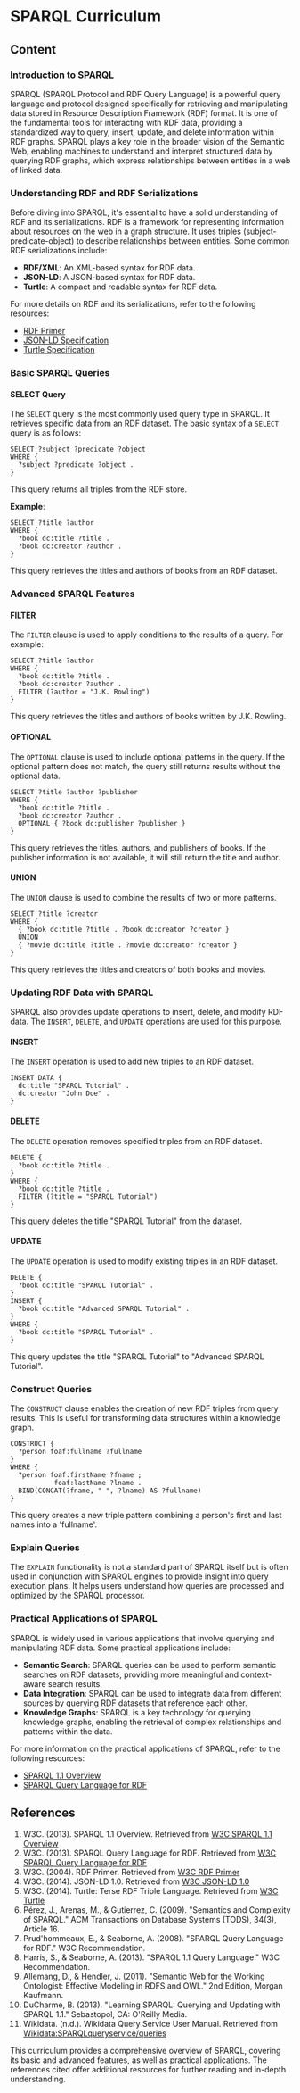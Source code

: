 # SPARQL Curriculum

## Content

### Introduction to SPARQL

SPARQL (SPARQL Protocol and RDF Query Language) is a powerful query language and protocol designed specifically for retrieving and manipulating data stored in Resource Description Framework (RDF) format. It is one of the fundamental tools for interacting with RDF data, providing a standardized way to query, insert, update, and delete information within RDF graphs. SPARQL plays a key role in the broader vision of the Semantic Web, enabling machines to understand and interpret structured data by querying RDF graphs, which express relationships between entities in a web of linked data.

### Understanding RDF and RDF Serializations

Before diving into SPARQL, it's essential to have a solid understanding of RDF and its serializations. RDF is a framework for representing information about resources on the web in a graph structure. It uses triples (subject-predicate-object) to describe relationships between entities. Some common RDF serializations include:

- **RDF/XML**: An XML-based syntax for RDF data.
- **JSON-LD**: A JSON-based syntax for RDF data.
- **Turtle**: A compact and readable syntax for RDF data.

For more details on RDF and its serializations, refer to the following resources:
- [RDF Primer](https://www.w3.org/TR/rdf-primer/)
- [JSON-LD Specification](https://www.w3.org/TR/json-ld/)
- [Turtle Specification](https://www.w3.org/TR/turtle/)

### Basic SPARQL Queries

#### SELECT Query

The `SELECT` query is the most commonly used query type in SPARQL. It retrieves specific data from an RDF dataset. The basic syntax of a `SELECT` query is as follows:

```sparql
SELECT ?subject ?predicate ?object
WHERE {
  ?subject ?predicate ?object .
}
```

This query returns all triples from the RDF store.

**Example**:

```sparql
SELECT ?title ?author
WHERE {
  ?book dc:title ?title .
  ?book dc:creator ?author .
}
```

This query retrieves the titles and authors of books from an RDF dataset.

### Advanced SPARQL Features

#### FILTER

The `FILTER` clause is used to apply conditions to the results of a query. For example:

```sparql
SELECT ?title ?author
WHERE {
  ?book dc:title ?title .
  ?book dc:creator ?author .
  FILTER (?author = "J.K. Rowling")
}
```

This query retrieves the titles and authors of books written by J.K. Rowling.

#### OPTIONAL

The `OPTIONAL` clause is used to include optional patterns in the query. If the optional pattern does not match, the query still returns results without the optional data.

```sparql
SELECT ?title ?author ?publisher
WHERE {
  ?book dc:title ?title .
  ?book dc:creator ?author .
  OPTIONAL { ?book dc:publisher ?publisher }
}
```

This query retrieves the titles, authors, and publishers of books. If the publisher information is not available, it will still return the title and author.

#### UNION

The `UNION` clause is used to combine the results of two or more patterns.

```sparql
SELECT ?title ?creator
WHERE {
  { ?book dc:title ?title . ?book dc:creator ?creator }
  UNION
  { ?movie dc:title ?title . ?movie dc:creator ?creator }
}
```

This query retrieves the titles and creators of both books and movies.

### Updating RDF Data with SPARQL

SPARQL also provides update operations to insert, delete, and modify RDF data. The `INSERT`, `DELETE`, and `UPDATE` operations are used for this purpose.

#### INSERT

The `INSERT` operation is used to add new triples to an RDF dataset.

```sparql
INSERT DATA {
  dc:title "SPARQL Tutorial" .
  dc:creator "John Doe" .
}
```

#### DELETE

The `DELETE` operation removes specified triples from an RDF dataset.

```sparql
DELETE {
  ?book dc:title ?title .
}
WHERE {
  ?book dc:title ?title .
  FILTER (?title = "SPARQL Tutorial")
}
```

This query deletes the title "SPARQL Tutorial" from the dataset.

#### UPDATE

The `UPDATE` operation is used to modify existing triples in an RDF dataset.

```sparql
DELETE {
  ?book dc:title "SPARQL Tutorial" .
}
INSERT {
  ?book dc:title "Advanced SPARQL Tutorial" .
}
WHERE {
  ?book dc:title "SPARQL Tutorial" .
}
```

This query updates the title "SPARQL Tutorial" to "Advanced SPARQL Tutorial".

### Construct Queries

The `CONSTRUCT` clause enables the creation of new RDF triples from query results. This is useful for transforming data structures within a knowledge graph.

```sparql
CONSTRUCT {
  ?person foaf:fullname ?fullname
}
WHERE {
  ?person foaf:firstName ?fname ;
           foaf:lastName ?lname .
  BIND(CONCAT(?fname, " ", ?lname) AS ?fullname)
}
```

This query creates a new triple pattern combining a person's first and last names into a 'fullname'.

### Explain Queries

The `EXPLAIN` functionality is not a standard part of SPARQL itself but is often used in conjunction with SPARQL engines to provide insight into query execution plans. It helps users understand how queries are processed and optimized by the SPARQL processor.

### Practical Applications of SPARQL

SPARQL is widely used in various applications that involve querying and manipulating RDF data. Some practical applications include:

- **Semantic Search**: SPARQL queries can be used to perform semantic searches on RDF datasets, providing more meaningful and context-aware search results.
- **Data Integration**: SPARQL can be used to integrate data from different sources by querying RDF datasets that reference each other.
- **Knowledge Graphs**: SPARQL is a key technology for querying knowledge graphs, enabling the retrieval of complex relationships and patterns within the data.

For more information on the practical applications of SPARQL, refer to the following resources:
- [SPARQL 1.1 Overview](https://www.w3.org/TR/sparql11-overview/)
- [SPARQL Query Language for RDF](https://www.w3.org/TR/rdf-sparql-query/)

## References

1. W3C. (2013). SPARQL 1.1 Overview. Retrieved from [W3C SPARQL 1.1 Overview](https://www.w3.org/TR/sparql11-overview/)
2. W3C. (2013). SPARQL Query Language for RDF. Retrieved from [W3C SPARQL Query Language for RDF](https://www.w3.org/TR/rdf-sparql-query/)
3. W3C. (2004). RDF Primer. Retrieved from [W3C RDF Primer](https://www.w3.org/TR/rdf-primer/)
4. W3C. (2014). JSON-LD 1.0. Retrieved from [W3C JSON-LD 1.0](https://www.w3.org/TR/json-ld/)
5. W3C. (2014). Turtle: Terse RDF Triple Language. Retrieved from [W3C Turtle](https://www.w3.org/TR/turtle/)
6. Pérez, J., Arenas, M., & Gutierrez, C. (2009). "Semantics and Complexity of SPARQL." ACM Transactions on Database Systems (TODS), 34(3), Article 16.
7. Prud'hommeaux, E., & Seaborne, A. (2008). "SPARQL Query Language for RDF." W3C Recommendation.
8. Harris, S., & Seaborne, A. (2013). "SPARQL 1.1 Query Language." W3C Recommendation.
9. Allemang, D., & Hendler, J. (2011). "Semantic Web for the Working Ontologist: Effective Modeling in RDFS and OWL." 2nd Edition, Morgan Kaufmann.
10. DuCharme, B. (2013). "Learning SPARQL: Querying and Updating with SPARQL 1.1." Sebastopol, CA: O'Reilly Media.
11. Wikidata. (n.d.). Wikidata Query Service User Manual. Retrieved from [Wikidata:SPARQLqueryservice/queries](https://www.wikidata.org/wiki/Wikidata:SPARQLqueryservice/queries)

This curriculum provides a comprehensive overview of SPARQL, covering its basic and advanced features, as well as practical applications. The references cited offer additional resources for further reading and in-depth understanding.